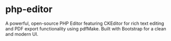 # php-editor
A powerful, open-source PHP Editor featuring CKEditor for rich text editing and PDF export functionality using pdfMake. Built with Bootstrap for a clean and modern UI.
